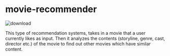 # movie-recommender

![download](https://github.com/user-attachments/assets/ad35dab7-7faa-4ded-a709-99d6c92d9943)

This type of recommendation systems, takes in a movie that a user currently likes as input. Then it analyzes the contents (storyline, genre, cast, director etc.) of the movie to find out other movies which have similar content.
